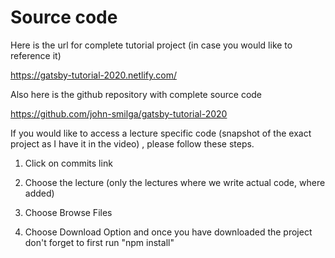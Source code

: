 # Source code
Here is the url for complete tutorial project   (in case you would like to reference it)

https://gatsby-tutorial-2020.netlify.com/

Also here is the github repository with complete source code

https://github.com/john-smilga/gatsby-tutorial-2020

If you would like to access a lecture specific code (snapshot of the exact project as I have it in the video) , please follow these steps.

1) Click on commits link


2) Choose the lecture (only the lectures where we write actual code, where added)


3) Choose Browse Files


4) Choose Download Option and  once you have downloaded the project don't forget  to first run "npm install"
